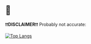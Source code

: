 # 👺

❗❗**DISCLAIMER**❗❗ Probably not accurate:

[![Top Langs](https://github-readme-stats.vercel.app/api/top-langs/?username=Kris030&langs_count=10&layout=compact&theme=dracula)](https://github.com/anuraghazra/github-readme-stats)

